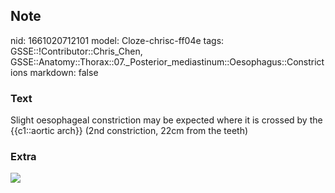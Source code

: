 ## Note
nid: 1661020712101
model: Cloze-chrisc-ff04e
tags: GSSE::!Contributor::Chris_Chen, GSSE::Anatomy::Thorax::07._Posterior_mediastinum::Oesophagus::Constrictions
markdown: false

### Text
Slight oesophageal constriction may be expected where it is crossed by the {{c1::aortic arch}} (2nd constriction, 22cm from the teeth)

### Extra
<img src="79c4822ac85348490448210beff1191d.jpg">
